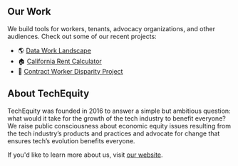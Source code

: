 ## Our Work

We build tools for workers, tenants, advocacy organizations, and other audiences. Check out some of our recent projects:

- 🌎 [Data Work Landscape](https://dataworklandscape.org)
- 🏠 [California Rent Calculator](https://tenantprotections.org)
- 📄 [Contract Worker Disparity Project](https://contractwork.techequitycollaborative.org)


## About TechEquity

TechEquity was founded in 2016 to answer a simple but ambitious question: what would it take for the growth of the tech industry to benefit everyone? We raise public consciousness about economic equity issues resulting from the tech industry’s products and practices and advocate for change that ensures tech’s evolution benefits everyone. 

If you'd like to learn more about us, visit [our website](https://techequity.us).

<!--

**Here are some ideas to get you started:**

🙋‍♀️ A short introduction - what is your organization all about?
🌈 Contribution guidelines - how can the community get involved?
👩‍💻 Useful resources - where can the community find your docs? Is there anything else the community should know?
🍿 Fun facts - what does your team eat for breakfast?
🧙 Remember, you can do mighty things with the power of [Markdown](https://docs.github.com/github/writing-on-github/getting-started-with-writing-and-formatting-on-github/basic-writing-and-formatting-syntax)
-->
